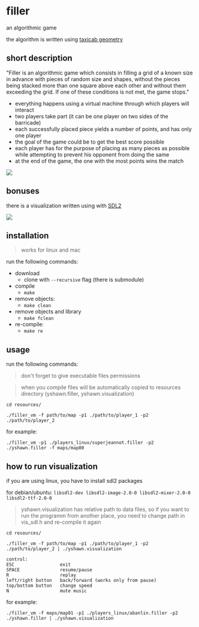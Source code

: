 # filler
an algorithmic game

the algorithm is written using [taxicab geometry](https://en.wikipedia.org/wiki/Taxicab_geometry)

## short description
"Filler is an algorithmic game which consists in filling a grid of a known size in advance
with pieces of random size and shapes, without the pieces being stacked more than one
square above each other and without them exceeding the grid. If one of these conditions
is not met, the game stops."
- everything happens using a virtual machine through which players will interact
- two players take part (it can be one player on two sides of the barricade)
- each successfully placed piece yields a number of points, and has only one player
- the goal of the game could be to get the best score possible
- each player has for the purpose of placing as many pieces as possible while attempting to prevent his opponent from doing the same
- at the end of the game, the one with the most points wins the match

![](https://github.com/vsezanatodazheeto/img/blob/master/filler/ex_1.png)

## bonuses
there is a visualization written using with [SDL2](https://www.libsdl.org/index.php)

![](https://github.com/vsezanatodazheeto/img/blob/a26005a1755ff43f31a7e8c9aeed635ad745ab9f/filler/ex_2.png)

## installation
>	works for linux and mac

run the following commands:
* download
  - clone with `--recursive` flag (there is submodule)
* compile
  - `make`
* remove objects:
  - `make clean`
* remove objects and library
  - `make fclean`
* re-compile:
  - `make re`
  
## usage
run the following commands:
  > don't forget to give executable files permissions
  
  > when you compile files will be automatically copied to resources directory (yshawn.filler, yshawn.visualization)
  ```
  cd resources/
  ```
  ```
  ./filler_vm -f path/to/map -p1 ./path/to/player_1 -p2 ./path/to/player_2
  ```
  for example:
  
  `./filler_vm -p1 ./players_linux/superjeannot.filler -p2 ./yshawn.filler -f maps/map00`
## how to run visualization
  if you are using linux, you have to install sdl2 packages
  
  for debian/ubuntu: `libsdl2-dev libsdl2-image-2.0-0 libsdl2-mixer-2.0-0 libsdl2-ttf-2.0-0`
  > yshawn.visualization has relative path to data files, so if you want to run the programm from another place, you need   to change path in vis_sdl.h and re-compile it again
  ```
  cd resources/
  ```
  ```
  ./filler_vm -f path/to/map -p1 ./path/to/player_1 -p2 ./path/to/player_2 | ./yshawn.visualization
  ```
  ```
  control:
  ESC                 exit
  SPACE               resume/pause
  R                   replay
  left/right button   back/forward (works only from pause)
  top/bottom button   change speed
  N                   mute music 
  ```
  for example: 
  
  `./filler_vm -f maps/map01 -p1 ./players_linux/abanlin.filler -p2 ./yshawn.filler | ./yshawn.visualization`
